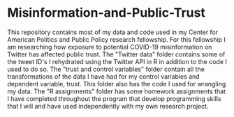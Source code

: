 # Misinformation-and-Public-Trust
This repository contains most of my data and code used in my Center for American Politics and Public Policy research fellowship. For this fellowship I am researching how exposure to potential COVID-19 misinformation on Twitter has affected public trust. The "Twitter data" folder contains some of the tweet ID's I rehydrated using the Twitter API in R in addition to the code I used to do so. The "trust and control variables" folder contain all the transformations of the data I have had for my control variables and dependent variable, trust. This folder also has the code I used for wrangling my data. The "R assignments" folder has some homework assignments that I have completed throughout the program that develop programming skills that I will and have used independently with my own research project. 
